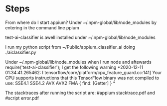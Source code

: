 # Steps

From where do I start appium? Under ~/.npm-global/lib/node_modules  by entering in the command line ppium

test-ai-classifier  is awell installed under ~/.npm-global/lib/node_modules

I run my python script from ~/Public/appium_classifier_ai   doing ./aiclassifier.py

Under ~/.npm-global/lib/node_modules when I run node and aftewards require('test-ai-classifier');
I get the following warning *2020-12-11 01:34:41.265462: I tensorflow/core/platform/cpu_feature_guard.cc:141] Your CPU supports instructions that this TensorFlow binary was not compiled to use: SSE4.1 SSE4.2 AVX AVX2 FMA
{ find: [Getter] }
*

The stacktraces after running the script are: #appium stacktrace.pdf and #script error.pdf 
